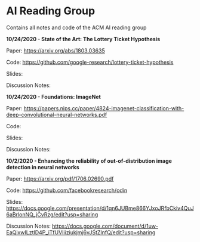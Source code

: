 # AI Reading Group
Contains all notes and code of the ACM AI reading group

**10/24/2020 - State of the Art: The Lottery Ticket Hypothesis**

Paper: https://arxiv.org/abs/1803.03635

Code: https://github.com/google-research/lottery-ticket-hypothesis

Slides:

Discussion Notes:

**10/24/2020 - Foundations: ImageNet**

Paper: https://papers.nips.cc/paper/4824-imagenet-classification-with-deep-convolutional-neural-networks.pdf

Code:

Slides:

Discussion Notes:

**10/2/2020 - Enhancing the reliability of out-of-distribution image detection in neural networks**

Paper: https://arxiv.org/pdf/1706.02690.pdf

Code: https://github.com/facebookresearch/odin

Slides: https://docs.google.com/presentation/d/1qn6JUBme866YJxoJRfbCkiv4QuJ6aBrlonNQ_jCvRzg/edit?usp=sharing

Discussion Notes: https://docs.google.com/document/d/1uw-EaQixwILztID4P_iTfUVIiiziukjmj6vJStZInfQ/edit?usp=sharing

